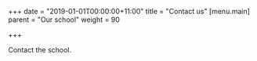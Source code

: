 +++
date = "2019-01-01T00:00:00+11:00"
title = "Contact us"
 [menu.main]
   parent = "Our school"
   weight = 90

+++

Contact the school.
